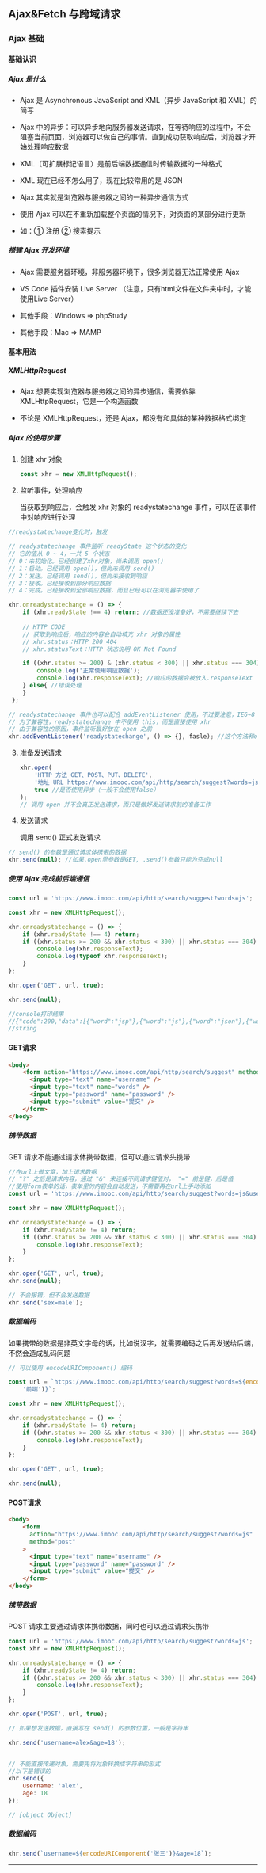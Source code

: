 ## Ajax&Fetch 与跨域请求

### Ajax 基础

#### 基础认识

##### Ajax 是什么

- Ajax 是 Asynchronous JavaScript and XML（异步 JavaScript 和 XML）的简写

- Ajax 中的异步：可以异步地向服务器发送请求，在等待响应的过程中，不会阻塞当前页面，浏览器可以做自己的事情。直到成功获取响应后，浏览器才开始处理响应数据

-  XML（可扩展标记语言）是前后端数据通信时传输数据的一种格式

- XML 现在已经不怎么用了，现在比较常用的是 JSON



- Ajax 其实就是浏览器与服务器之间的一种异步通信方式

- 使用 Ajax 可以在不重新加载整个页面的情况下，对页面的某部分进行更新
- 如：① 注册 ② 搜索提示



##### 搭建 Ajax 开发环境

- Ajax 需要服务器环境，非服务器环境下，很多浏览器无法正常使用 Ajax

- VS Code 插件安装 Live Server （注意，只有html文件在文件夹中时，才能使用Live Server）

- 其他手段：Windows => phpStudy

- 其他手段：Mac => MAMP



#### 基本用法

##### XMLHttpRequest

- Ajax 想要实现浏览器与服务器之间的异步通信，需要依靠 XMLHttpRequest，它是一个构造函数

- 不论是 XMLHttpRequest，还是 Ajax，都没有和具体的某种数据格式绑定



##### Ajax 的使用步骤

1. 创建 xhr 对象

   ```javascript
   const xhr = new XMLHttpRequest();
   ```
   
   

2. 监听事件，处理响应

   当获取到响应后，会触发 xhr 对象的 readystatechange 事件，可以在该事件中对响应进行处理

```javascript
//readystatechange变化时，触发

// readystatechange 事件监听 readyState 这个状态的变化
// 它的值从 0 ~ 4，一共 5 个状态
// 0：未初始化。已经创建了xhr对象，尚未调用 open()
// 1：启动。已经调用 open()，但尚未调用 send()
// 2：发送。已经调用 send()，但尚未接收到响应
// 3：接收。已经接收到部分响应数据
// 4：完成。已经接收到全部响应数据，而且已经可以在浏览器中使用了

xhr.onreadystatechange = () => {
    if (xhr.readyState !== 4) return; //数据还没准备好，不需要继续下去
	
    // HTTP CODE
	// 获取到响应后，响应的内容会自动填充 xhr 对象的属性
	// xhr.status：HTTP 200 404
	// xhr.statusText：HTTP 状态说明 OK Not Found

	if ((xhr.status >= 200) & (xhr.status < 300) || xhr.status === 304) { //成功获取响应
        console.log('正常使用响应数据');
        console.log(xhr.responseText); //响应的数据会被放入.responseText
    } else{ //错误处理
    }
 };

// readystatechange 事件也可以配合 addEventListener 使用，不过要注意，IE6~8 不支持 addEventListener
// 为了兼容性，readystatechange 中不使用 this，而是直接使用 xhr
// 由于兼容性的原因，事件监听最好放在 open 之前
xhr.addEventListener('readystatechange', () => {}, fasle); //这个方法和onreadystatechange 二选一，addEventListener兼容性差一些
```



3. 准备发送请求

   ```javascript
   xhr.open(
       'HTTP 方法 GET、POST、PUT、DELETE',
       '地址 URL https://www.imooc.com/api/http/search/suggest?words=js ./index.html ./index.xml ./index.txt',//url或本地地址都可以
       true //是否使用异步（一般不会使用false）
   );
   // 调用 open 并不会真正发送请求，而只是做好发送请求前的准备工作
   ```
   
   

4. 发送请求

   调用 send() 正式发送请求

```javascript
// send() 的参数是通过请求体携带的数据
xhr.send(null); //如果.open里参数是GET, .send()参数只能为空或null
```



##### 使用 Ajax 完成前后端通信

```javascript
const url = 'https://www.imooc.com/api/http/search/suggest?words=js';

const xhr = new XMLHttpRequest();

xhr.onreadystatechange = () => {
    if (xhr.readyState !== 4) return;
    if ((xhr.status >= 200 && xhr.status < 300) || xhr.status === 304) {
        console.log(xhr.responseText);
        console.log(typeof xhr.responseText);
    }
};

xhr.open('GET', url, true);

xhr.send(null);

//console打印结果
//{"code":200,"data":[{"word":"jsp"},{"word":"js"},{"word":"json"},{"word":"js \u5165\u95e8"},{"word":"jstl"}]}
//string
```



#### GET请求

```html
<body>
    <form action="https://www.imooc.com/api/http/search/suggest" method="get">
      <input type="text" name="username" />
      <input type="text" name="words" />
      <input type="password" name="password" />
      <input type="submit" value="提交" />
    </form>
</body>
```



##### 携带数据

GET 请求不能通过请求体携带数据，但可以通过请求头携带

```javascript
//在url上做文章，加上请求数据
// "?" 之后是请求内容，通过 "&" 来连接不同请求键值对， "=" 前是键，后是值
//使用form表单的话，表单里的内容会自动发送，不需要再在url上手动添加
const url = 'https://www.imooc.com/api/http/search/suggest?words=js&username=alex&age=18';

const xhr = new XMLHttpRequest();

xhr.onreadystatechange = () => {
    if (xhr.readyState != 4) return;
    if ((xhr.status >= 200 && xhr.status < 300) || xhr.status === 304) {
        console.log(xhr.responseText);
    }
};

xhr.open('GET', url, true);
xhr.send(null);

// 不会报错，但不会发送数据
xhr.send('sex=male');

```



##### 数据编码

如果携带的数据是非英文字母的话，比如说汉字，就需要编码之后再发送给后端，不然会造成乱码问题

  ```javascript
  // 可以使用 encodeURIComponent() 编码
  
  const url = `https://www.imooc.com/api/http/search/suggest?words=${encodeURIComponent(
      '前端')}`;
  
  const xhr = new XMLHttpRequest();
  
  xhr.onreadystatechange = () => {
      if (xhr.readyState != 4) return;
      if ((xhr.status >= 200 && xhr.status < 300) || xhr.status === 304) {
          console.log(xhr.responseText);
      }
  };
  
  xhr.open('GET', url, true);
  
  xhr.send(null);
  ```



#### POST请求

```html
<body>
    <form
      action="https://www.imooc.com/api/http/search/suggest?words=js"
      method="post"
    >
      <input type="text" name="username" />
      <input type="password" name="password" />
      <input type="submit" value="提交" />
    </form>
</body>
```



##### 携带数据

POST 请求主要通过请求体携带数据，同时也可以通过请求头携带

   ```javascript
   const url = 'https://www.imooc.com/api/http/search/suggest?words=js';
   const xhr = new XMLHttpRequest();
   
   xhr.onreadystatechange = () => {
       if (xhr.readyState != 4) return;
       if ((xhr.status >= 200 && xhr.status < 300) || xhr.status === 304) {
           console.log(xhr.responseText);
       }
   };
   
   xhr.open('POST', url, true);
   
   // 如果想发送数据，直接写在 send() 的参数位置，一般是字符串
   
   xhr.send('username=alex&age=18');
   
   
   // 不能直接传递对象，需要先将对象转换成字符串的形式
   //以下是错误的
   xhr.send({
       username: 'alex',
       age: 18
   });
   
   // [object Object]
   
   ```



##### 数据编码

```javascript
xhr.send(`username=${encodeURIComponent('张三')}&age=18`);
```



------